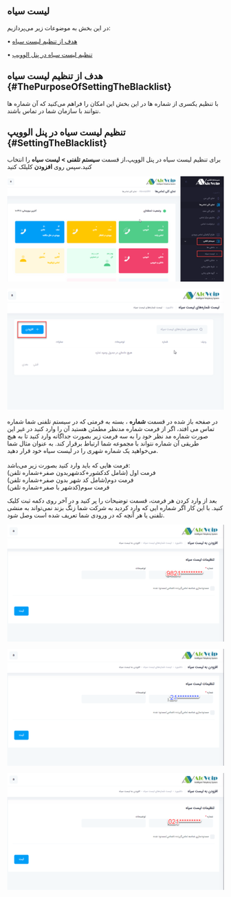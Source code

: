 ## لیست سیاه

در این بخش به موضوعات زیر می‌پردازیم:

•	[  	هدف از تنظیم لیست سیاه   ](#ThePurposeOfSettingTheBlacklist)

•	[	تنظیم لیست سیاه در پنل الوویپ ](#SettingTheBlacklist)

## 	هدف از تنظیم لیست سیاه {#ThePurposeOfSettingTheBlacklist}

با تنظیم یکسری از شماره ها در این بخش این امکان را فراهم می‌کنید که آن شماره ها نتوانند با سازمان شما در تماس باشند.

## تنظیم لیست سیاه در پنل الوویپ  {#SettingTheBlacklist}

برای تنظیم لیست سیاه در پنل الوویپ،از قسمت **سیستم تلفنی > لیست سیاه** را انتخاب ‌کنید.سپس روی **افزودن** کلیلک کنید


![باز کردن ماژول لیست سیاه  ](./Images/route-blacklist.png)

![باز کردن ماژول لیست سیاه  ](./Images/route-blacklist1.png)

در صفحه باز شده در قسمت **شماره** ، بسته به فرمتی که در سیستم تلفنی شما  شماره تماس می افتد، اگر از فرمت شماره مدنظر مطمئن هستید آن را وارد کنید در غیر این صورت شماره مد نظر خود را به سه فرمت زیر بصورت جداگانه وارد کنید تا به هیچ طریقی آن شماره نتواند با مجموعه شما ارتباط برقرار کند. به عنوان مثال شما می‌خواهید یک شماره شهری را در لیست سیاه خود قرار دهید.</br>
</br>فرمت هایی که باید وارد کنید بصورت زیر 
می‌باشد:</br>
فرمت اول (شامل کدکشور+کدشهربدون صفر+شماره تلفن) </br>
فرمت دوم(شامل کد شهر بدون صفر+شماره تلفن)</br>
فرمت سوم(کدشهر با صفر+شماره تلفن)</br>

بعد از وارد کردن هر فرمت، قسمت توضیحات را پر کنید و در آخر روی دکمه ثبت کلیک کنید.  با این کار اگر شماره ایی که وارد کردید به شرکت شما زنگ بزند نمی‌تواند به منشی تلفنی یا هر آنچه که در ورودی شما تعریف شده  است وصل شود.

![باز کردن ماژول لیست سیاه  ](./Images/route-blacklist2.png)

![باز کردن ماژول لیست سیاه  ](./Images/route-blacklist3.png)

![باز کردن ماژول لیست سیاه  ](./Images/route-blacklist4.png)

